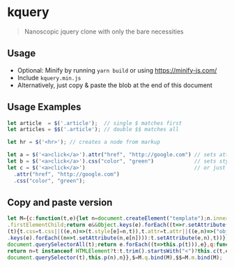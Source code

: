 
# kquery

> Nanoscopic jquery clone with only the bare necessities

## Usage
- Optional: Minify by running `yarn build` or using https://minify-js.com/
- Include `kquery.min.js`
- Alternatively, just copy & paste the blob at the end of this document

## Usage Examples
```js
let article  = $('.article');  // single $ matches first
let articles = $$('.article'); // double $$ matches all

let hr = $('<hr>'); // creates a node from markup

let a = $('<a>click</a>').attr("href", "http://google.com") // sets attributes
let b = $('<a>click</a>').css("color", "green")             // sets style
let c = $('<a>click</a>')                                   // or just use chaining
  .attr("href", "http://google.com")
  .css("color", "green");
```

## Copy and paste version
```js
let M={c:function(t,e){let n=document.createElement("template");n.innerHTML=t;let r=n.content
.firstElementChild;return e&&Object.keys(e).forEach((t=>r.setAttribute(t,e[t]))),r},p:function
(t){t.css=t.css||((e,n)=>(t.style[e]=n,t)),t.attr=t.attr||((e,n)=>("object"==typeof e?Object
.keys(e).forEach((n=>t.setAttribute(n,e[n]))):t.setAttribute(e,n),t))},m:function(t){let e=
document.querySelectorAll(t);return e.forEach((t=>this.p(t))),e},q:function(t,e){let n;
return n=t instanceof HTMLElement?t:t.trim().startsWith("<")?this.c(t,e):
document.querySelector(t),this.p(n),n}},$=M.q.bind(M),$$=M.m.bind(M);
```
